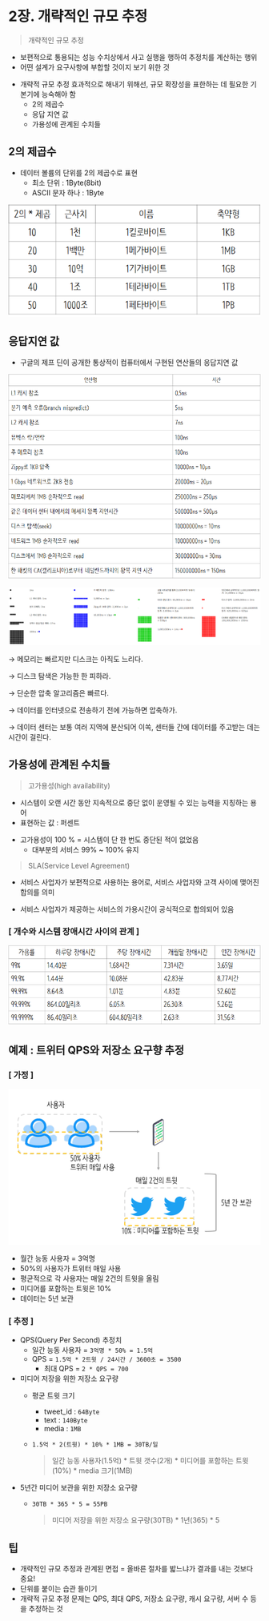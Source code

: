 # 2장. 개략적인 규모 추정

> 개략적인 규모 추정
-  보편적으로 통용되는 성능 수치상에서 사고 실행을 행하여 추정치를 계산하는 행위
- 어떤 설계가 요구사항에 부합할 것이지 보기 위한 것
> 
- 개략적 규모 추정 효과적으로 해내기 위해선, 규모 확장성을 표한하는 데 필요한 기본기에 능숙해야 함
    - 2의 제곱수
    - 응답 지연 값
    - 가용성에 관계된 수치들

## 2의 제곱수

- 데이터 볼륨의 단위를 2의 제곱수로 표현
    - 최소 단위 : 1Byte(8bit)
    - ASCII 문자 하나 : 1Byte

![Untitled](img/hongeunbeen/1.png)

## 응답지연 값

- 구글의 제프 딘이 공개한 통상적이 컴퓨터에서 구현된 연산들의 응답지연 값

![Untitled](img/hongeunbeen/2.png)

![Untitled](img/hongeunbeen/3.png)

→ 메모리는 빠르지만 디스크는 아직도 느리다.

→ 디스크 탐색은 가능한 한 피하라.

→ 단순한 압축 알고리즘은 빠르다.

→ 데이터를 인터넷으로 전송하기 전에 가능하면 압축하가.

→ 데이터 센터는 보통 여러 지역에 분산되어 이쏙, 센터들 간에 데이터를 주고받는 데는 시간이 걸린다.

## 가용성에 관계된 수치들

> 고가용성(high availability)
- 시스템이 오랜 시간 동안 지속적으로 중단 없이 운영될 수 있는 능력을 지칭하는 용어
- 표현하는 값 : 퍼센트
> 
- 고가용성이 100 % = 시스템이 단 한 번도 중단된 적이 없었음
    - 대부분의 서비스 99% ~ 100% 유지

> SLA(Service Level Agreement)
- 서비스 사업자가 보편적으로 사용하는 용어로, 서비스 사업자와 고객 사이에 맺어진 합의를 의미
> 
- 서비스 사업자가 제공하는 서비스의 가용시간이 공식적으로 합의되어 있음

### [ 개수와 시스템 장애시간 사이의 관계 ]

![Untitled](img/hongeunbeen/4.png)

## 예제 : 트위터 QPS와 저장소 요구향 추정

### [ 가정 ]

![Untitled](img/hongeunbeen/5.png)

- 월간 능동 사용자 = 3억명
- 50%의 사용자가 트위터 매일 사용
- 평균적으로 각 사용자는 매일 2건의 트윗을 올림
- 미디어를 포함하는 트윗은 10%
- 데이터는 5년 보관

### [ 추정 ]

- QPS(Query Per Second) 추정치
    - 일간 능동 사용자 = `3억명 * 50% = 1.5억`
    - QPS = `1.5억 * 2트윗 / 24시간 / 3600초 = 3500`
        - 최대 QPS = `2 * QPS = 700`
- 미디어 저장을 위한 저장소 요구량
    - 평균 트윗 크기
        - tweet_id : `64Byte`
        - text : `140Byte`
        - media : `1MB`
    - `1.5억 * 2(트윗) * 10% * 1MB = 30TB/일`
        
        > 일간 능동 사용자(1.5억) * 트윗 갯수(2개) * 미디어를 포함하는 트윗(10%) * media 크기(1MB)
        > 
- 5년간 미디어 보관을 위한 저장소 요구량
    - `30TB * 365 * 5 = 55PB`
        
        > 미디어 저장을 위한 저장소 요구량(30TB) * 1년(365) * 5
        > 

## 팁

- 개략적인 규모 추정과 관계된 면접 = 올바른 절차를 밟느냐가 결과를 내는 것보다 중요!
- 단위를 붙이는 습관 들이기
- 개략적 규모 추정 문제는 QPS, 최대 QPS, 저장소 요구량, 캐시 요구량, 서버 수 등을 추정하는 것